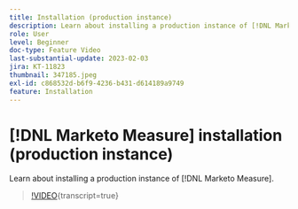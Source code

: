 ```yaml
---
title: Installation (production instance)
description: Learn about installing a production instance of [!DNL Marketo Measure].
role: User
level: Beginner
doc-type: Feature Video
last-substantial-update: 2023-02-03
jira: KT-11823
thumbnail: 347185.jpeg
exl-id: c868532d-b6f9-4236-b431-d614189a9749
feature: Installation
---
```

# [!DNL Marketo Measure] installation (production instance)

Learn about installing a production instance of [!DNL Marketo Measure].

>[!VIDEO](https://video.tv.adobe.com/v/347185/?learn=on){transcript=true}
